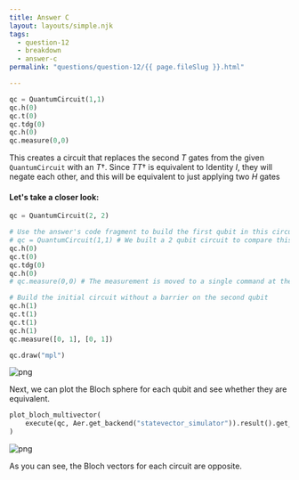 ```yaml
---
title: Answer C
layout: layouts/simple.njk
tags:
  - question-12
  - breakdown
  - answer-c
permalink: "questions/question-12/{{ page.fileSlug }}.html"

---
```



```python
qc = QuantumCircuit(1,1)
qc.h(0)  
qc.t(0) 
qc.tdg(0)
qc.h(0)
qc.measure(0,0)
```
This creates a circuit that replaces the second $T$ gates from the given `QuantumCircuit` with an $T\dagger$.
Since $TT\dagger$ is equivalent to Identity $I$, they will negate each other, and this will be equivalent to just applying two $H$ gates

#### Let's take a closer look:


```python
qc = QuantumCircuit(2, 2)

# Use the answer's code fragment to build the first qubit in this circuit
# qc = QuantumCircuit(1,1) # We built a 2 qubit circuit to compare this to the target
qc.h(0)
qc.t(0)
qc.tdg(0)
qc.h(0)
# qc.measure(0,0) # The measurement is moved to a single command at the end of the circuit

# Build the initial circuit without a barrier on the second qubit
qc.h(1)
qc.t(1)
qc.t(1)
qc.h(1)
qc.measure([0, 1], [0, 1])

qc.draw("mpl")
```




    
![png](output_27_0.png)
    



Next, we can plot the Bloch sphere for each qubit and see whether they are equivalent.


```python
plot_bloch_multivector(
    execute(qc, Aer.get_backend("statevector_simulator")).result().get_statevector(qc)
)
```




    
![png](output_29_0.png)
    



As you can see, the Bloch vectors for each circuit are opposite.